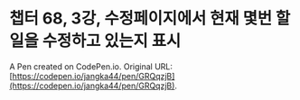# 챕터 68, 3강, 수정페이지에서 현재 몇번 할일을 수정하고 있는지 표시

A Pen created on CodePen.io. Original URL: [https://codepen.io/jangka44/pen/GRQqzjB](https://codepen.io/jangka44/pen/GRQqzjB).

